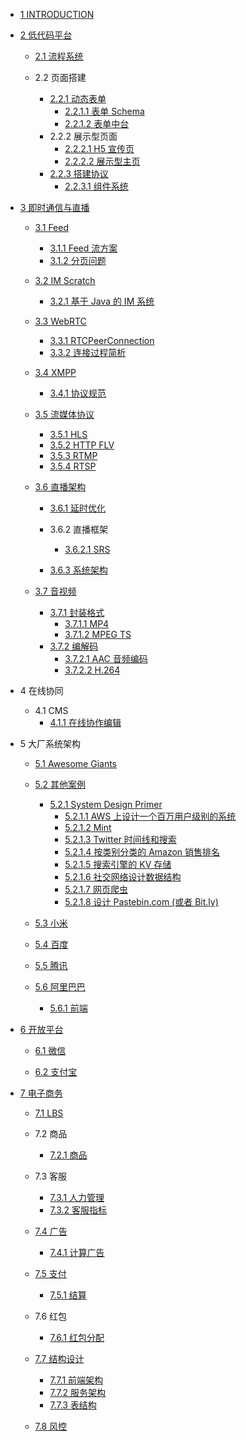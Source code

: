   - [1 INTRODUCTION](/INTRODUCTION.md)
  - [2 低代码平台](/低代码平台/README.md)
    - [2.1 流程系统](/低代码平台/流程系统/README.md)
      
    - 2.2 页面搭建
      - [2.2.1 动态表单](/低代码平台/页面搭建/动态表单/README.md)
        - [2.2.1.1 表单 Schema](/低代码平台/页面搭建/动态表单/表单%20Schema.md)
        - [2.2.1.2 表单中台](/低代码平台/页面搭建/动态表单/表单中台.md)
      - 2.2.2 展示型页面
        - [2.2.2.1 H5 宣传页](/低代码平台/页面搭建/展示型页面/H5%20宣传页.md)
        - [2.2.2.2 展示型主页](/低代码平台/页面搭建/展示型页面/展示型主页.md)
      - [2.2.3 搭建协议](/低代码平台/页面搭建/搭建协议/README.md)
        - [2.2.3.1 组件系统](/低代码平台/页面搭建/搭建协议/组件系统.md)
  - [3 即时通信与直播](/即时通信与直播/README.md)
    - [3.1 Feed](/即时通信与直播/Feed/README.md)
      - [3.1.1 Feed 流方案](/即时通信与直播/Feed/Feed%20流方案.md)
      - [3.1.2 分页问题](/即时通信与直播/Feed/分页问题.md)
    - [3.2 IM Scratch](/即时通信与直播/IM%20Scratch/README.md)
      - [3.2.1 基于 Java 的 IM 系统](/即时通信与直播/IM%20Scratch/基于%20Java%20的%20IM%20系统.md)
    - [3.3 WebRTC](/即时通信与直播/WebRTC/README.md)
      - [3.3.1 RTCPeerConnection](/即时通信与直播/WebRTC/RTCPeerConnection.md)
      - [3.3.2 连接过程简析](/即时通信与直播/WebRTC/连接过程简析.md)
    - [3.4 XMPP](/即时通信与直播/XMPP/README.md)
      - [3.4.1 协议规范](/即时通信与直播/XMPP/协议规范.md)
    - [3.5 流媒体协议](/即时通信与直播/流媒体协议/README.md)
      - [3.5.1 HLS](/即时通信与直播/流媒体协议/HLS.md)
      - [3.5.2 HTTP FLV](/即时通信与直播/流媒体协议/HTTP-FLV.md)
      - [3.5.3 RTMP](/即时通信与直播/流媒体协议/RTMP.md)
      - [3.5.4 RTSP](/即时通信与直播/流媒体协议/RTSP.md)
    - [3.6 直播架构](/即时通信与直播/直播架构/README.md)
      - [3.6.1 延时优化](/即时通信与直播/直播架构/延时优化/README.md)
        
      - 3.6.2 直播框架
        - [3.6.2.1 SRS](/即时通信与直播/直播架构/直播框架/SRS/README.md)
          
      - [3.6.3 系统架构](/即时通信与直播/直播架构/系统架构/README.md)
        
    - [3.7 音视频](/即时通信与直播/音视频/README.md)
      - [3.7.1 封装格式](/即时通信与直播/音视频/封装格式/README.md)
        - [3.7.1.1 MP4](/即时通信与直播/音视频/封装格式/MP4.md)
        - [3.7.1.2 MPEG TS](/即时通信与直播/音视频/封装格式/MPEG-TS.md)
      - [3.7.2 编解码](/即时通信与直播/音视频/编解码/README.md)
        - [3.7.2.1 AAC 音频编码](/即时通信与直播/音视频/编解码/AAC%20音频编码.md)
        - [3.7.2.2 H.264](/即时通信与直播/音视频/编解码/H.264.md)
  - 4 在线协同
    - 4.1 CMS
      - [4.1.1 在线协作编辑](/在线协同/CMS/在线协作编辑.md)
  - 5 大厂系统架构
    - [5.1 Awesome Giants](/大厂系统架构/Awesome-Giants.md)
    - [5.2 其他案例](/大厂系统架构/其他案例/README.md)
      - [5.2.1 System Design Primer](/大厂系统架构/其他案例/System%20Design%20Primer/README.md)
        - [5.2.1.1 AWS 上设计一个百万用户级别的系统](/大厂系统架构/其他案例/System%20Design%20Primer/AWS%20上设计一个百万用户级别的系统.md)
        - [5.2.1.2 Mint](/大厂系统架构/其他案例/System%20Design%20Primer/Mint.md)
        - [5.2.1.3 Twitter 时间线和搜索](/大厂系统架构/其他案例/System%20Design%20Primer/Twitter%20时间线和搜索.md)
        - [5.2.1.4 按类别分类的 Amazon 销售排名](/大厂系统架构/其他案例/System%20Design%20Primer/按类别分类的%20Amazon%20销售排名.md)
        - [5.2.1.5 搜索引擎的 KV 存储](/大厂系统架构/其他案例/System%20Design%20Primer/搜索引擎的%20KV%20存储.md)
        - [5.2.1.6 社交网络设计数据结构](/大厂系统架构/其他案例/System%20Design%20Primer/社交网络设计数据结构.md)
        - [5.2.1.7 网页爬虫](/大厂系统架构/其他案例/System%20Design%20Primer/网页爬虫.md)
        - [5.2.1.8 设计 Pastebin.com (或者 Bit.ly)](/大厂系统架构/其他案例/System%20Design%20Primer/设计%20Pastebin.com%20(或者%20Bit.ly).md)
    - [5.3 小米](/大厂系统架构/小米/README.md)
      
    - [5.4 百度](/大厂系统架构/百度/README.md)
      
    - [5.5 腾讯](/大厂系统架构/腾讯/README.md)
      
    - [5.6 阿里巴巴](/大厂系统架构/阿里巴巴/README.md)
      - [5.6.1 前端](/大厂系统架构/阿里巴巴/前端.md)
  - [6 开放平台](/开放平台/README.md)
    - [6.1 微信](/开放平台/微信/README.md)
      
    - [6.2 支付宝](/开放平台/支付宝/README.md)
      
  - [7 电子商务](/电子商务/README.md)
    - [7.1 LBS](/电子商务/LBS/README.md)
      
    - 7.2 商品
      - [7.2.1 商品](/电子商务/商品/商品.md)
    - 7.3 客服
      - [7.3.1 人力管理](/电子商务/客服/人力管理.md)
      - [7.3.2 客服指标](/电子商务/客服/客服指标.md)
    - [7.4 广告](/电子商务/广告/README.md)
      - [7.4.1 计算广告](/电子商务/广告/计算广告.md)
    - [7.5 支付](/电子商务/支付/README.md)
      - [7.5.1 结算](/电子商务/支付/结算/README.md)
        
    - 7.6 红包
      - [7.6.1 红包分配](/电子商务/红包/红包分配.md)
    - [7.7 结构设计](/电子商务/结构设计/README.md)
      - [7.7.1 前端架构](/电子商务/结构设计/前端架构.md)
      - [7.7.2 服务架构](/电子商务/结构设计/服务架构.md)
      - [7.7.3 表结构](/电子商务/结构设计/表结构.md)
    - [7.8 风控](/电子商务/风控/README.md)
      